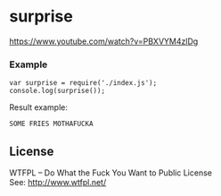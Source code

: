 # surprise 

https://www.youtube.com/watch?v=PBXVYM4zlDg

### Example
```
var surprise = require('./index.js');
console.log(surprise());
```

Result example:

```
SOME FRIES MOTHAFUCKA
```

## License ##
WTFPL – Do What the Fuck You Want to Public License  
See:
http://www.wtfpl.net/